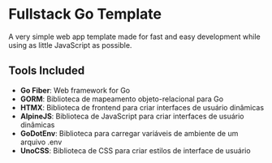 
# Fullstack Go Template

A very simple web app template made for fast and easy development while using as little JavaScript as possible.
## Tools Included

- **Go Fiber**: Web framework for Go
- **GORM**: Biblioteca de mapeamento objeto-relacional para Go
- **HTMX**: Biblioteca de frontend para criar interfaces de usuário dinâmicas
- **AlpineJS**: Biblioteca de JavaScript para criar interfaces de usuário dinâmicas
- **GoDotEnv**: Biblioteca para carregar variáveis de ambiente de um arquivo .env
- **UnoCSS**: Biblioteca de CSS para criar estilos de interface de usuário

